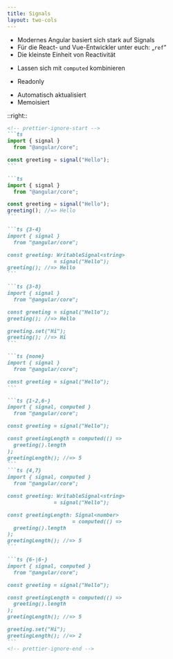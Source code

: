 ```yaml
---
title: Signals
layout: two-cols
---
```


<v-clicks at="+0">

- Modernes Angular basiert sich stark auf Signals
- Für die React- und Vue-Entwickler unter euch: „`ref`“
- Die kleinste Einheit von Reactivität

</v-clicks>

<v-click at="7">

- Lassen sich mit `computed` kombinieren

</v-click>
<v-click at="9">

- Readonly

</v-click>
<v-clicks at="10">

- Automatisch aktualisiert
- Memoisiert

</v-clicks>

::right::

<v-click>

````md magic-move
<!-- prettier-ignore-start -->
```ts
import { signal }
  from "@angular/core";

const greeting = signal("Hello");
```

```ts
import { signal }
  from "@angular/core";

const greeting = signal("Hello");
greeting(); //=> Hello
```

```ts {3-4}
import { signal }
  from "@angular/core";

const greeting: WritableSignal<string>
               = signal("Hello");
greeting(); //=> Hello
```

```ts {3-8}
import { signal }
  from "@angular/core";

const greeting = signal("Hello");
greeting(); //=> Hello

greeting.set("Hi");
greeting(); //=> Hi
```

```ts {none}
import { signal }
  from "@angular/core";

const greeting = signal("Hello");
```

```ts {1-2,6-}
import { signal, computed }
  from "@angular/core";

const greeting = signal("Hello");

const greetingLength = computed(() =>
  greeting().length
);
greetingLength(); //=> 5
```
```ts {4,7}
import { signal, computed }
  from "@angular/core";

const greeting: WritableSignal<string>
               = signal("Hello");

const greetingLength: Signal<number>
                     = computed(() =>
  greeting().length
);
greetingLength(); //=> 5
```

```ts {6-|6-}
import { signal, computed }
  from "@angular/core";

const greeting = signal("Hello");

const greetingLength = computed(() =>
  greeting().length
);
greetingLength(); //=> 5

greeting.set("Hi");
greetingLength(); //=> 2
```
<!-- prettier-ignore-end -->
````

</v-click>
